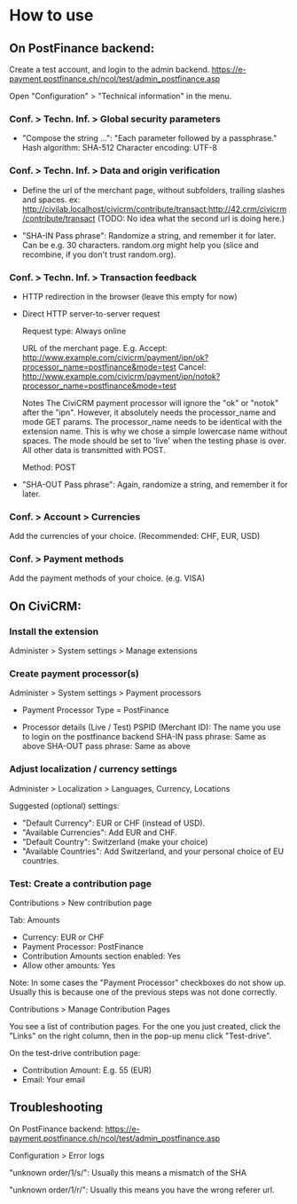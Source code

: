 

# How to use

## On PostFinance backend:

Create a test account, and login to the admin backend.
https://e-payment.postfinance.ch/ncol/test/admin_postfinance.asp

Open "Configuration" > "Technical information" in the menu.

### Conf. > Techn. Inf. > Global security parameters

- "Compose the string ...": "Each parameter followed by a passphrase."
  Hash algorithm: SHA-512
  Character encoding: UTF-8

### Conf. > Techn. Inf. > Data and origin verification

- Define the url of the merchant page, without subfolders, trailing slashes and spaces. ex:
  http://civilab.localhost/civicrm/contribute/transact;http://42.crm/civicrm/contribute/transact
  (TODO: No idea what the second url is doing here.)

- "SHA-IN Pass phrase":
  Randomize a string, and remember it for later. Can be e.g. 30 characters.
  random.org might help you (slice and recombine, if you don't trust random.org).

### Conf. > Techn. Inf. > Transaction feedback

- HTTP redirection in the browser
  (leave this empty for now)

- Direct HTTP server-to-server request

  Request type: Always online

  URL of the merchant page. E.g.
  Accept: http://www.example.com/civicrm/payment/ipn/ok?processor_name=postfinance&mode=test
  Cancel: http://www.example.com/civicrm/payment/ipn/notok?processor_name=postfinance&mode=test

  Notes
  The CiviCRM payment processor will ignore the "ok" or "notok" after the "ipn".
  However, it absolutely needs the processor_name and mode GET params.
  The processor_name needs to be identical with the extension name. This is why
  we chose a simple lowercase name without spaces.
  The mode should be set to 'live' when the testing phase is over.
  All other data is transmitted with POST.

  Method: POST

- "SHA-OUT Pass phrase":
  Again, randomize a string, and remember it for later.


### Conf. > Account > Currencies

Add the currencies of your choice.
(Recommended: CHF, EUR, USD)

### Conf. > Payment methods

Add the payment methods of your choice.
(e.g. VISA)


## On CiviCRM:

### Install the extension

Administer > System settings > Manage extensions

### Create payment processor(s)

Administer > System settings > Payment processors

- Payment Processor Type = PostFinance

- Processor details (Live / Test)
  PSPID (Merchant ID): The name you use to login on the postfinance backend
  SHA-IN pass phrase: Same as above
  SHA-OUT pass phrase: Same as above

### Adjust localization / currency settings

Administer > Localization > Languages, Currency, Locations

Suggested (optional) settings:

- "Default Currency": EUR or CHF (instead of USD).
- "Available Currencies": Add EUR and CHF.
- "Default Country": Switzerland (make your choice)
- "Available Countries": Add Switzerland, and your personal choice of EU countries.


### Test: Create a contribution page

Contributions > New contribution page

Tab: Amounts
- Currency: EUR or CHF
- Payment Processor: PostFinance
- Contribution Amounts section enabled: Yes
- Allow other amounts: Yes

Note: In some cases the "Payment Processor" checkboxes do not show up.
Usually this is because one of the previous steps was not done correctly.

Contributions > Manage Contribution Pages

You see a list of contribution pages. For the one you just created, click the
"Links" on the right column, then in the pop-up menu click "Test-drive".

On the test-drive contribution page:
- Contribution Amount: E.g. 55 (EUR)
- Email: Your email



## Troubleshooting

On PostFinance backend:
https://e-payment.postfinance.ch/ncol/test/admin_postfinance.asp

Configuration > Error logs

"unknown order/1/s/":
Usually this means a mismatch of the SHA

"unknown order/1/r/":
Usually this means you have the wrong referer url.
